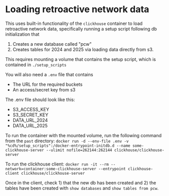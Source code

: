 # Loading retroactive network data 

This uses built-in functionality of the `clickhouse` container to load retroactive network data, specifically 
running a setup script following db initialization that 
1) Creates a new database called "pcw" 
2) Creates tables for 2024 and 2025 via loading data directly from s3. 

This requires mounting a volume that contains the setup script, which is 
contained in `./setup_scripts`

You will also need a `.env` file that contains 
* The URL for the required buckets 
* An access/secret key from s3 

The .env file should look like this: 
* S3_ACCESS_KEY 
* S3_SECRET_KEY
* DATA_URL_2024 
* DATA_URL_2025  

To run the container with the mounted volume, run the following command from the `past` directory: 
`docker run -d --env-file .env -v "%cd%/setup_scripts":/docker-entrypoint-initdb.d --name some-clickhouse-server --ulimit nofile=262144:262144 clickhouse/clickhouse-server`

To run the clickhouse client: 
`docker run -it --rm --network=container:some-clickhouse-server --entrypoint clickhouse-client clickhouse/clickhouse-server`

Once in the client, check 1) that the new db has been created and 2) the tables have been created with `show databases` and `show tables from pcw`. 

